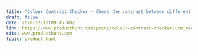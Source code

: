 ```yaml
---
title: "Colour Contrast Checker — Check the contrast between different colour gainst WCAG"
draft: false
date: 2020-12-13T09:45:00Z
link: https://www.producthunt.com/posts/colour-contrast-checker?utm_medium=RSS&utm_source=hune
site: www.producthunt.com
topic: product hunt  

---
```

